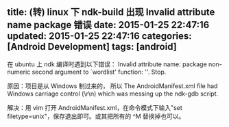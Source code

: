 title: (转) linux 下 ndk-build 出现 Invalid attribute name package 错误
date: 2015-01-25 22:47:16
updated: 2015-01-25 22:47:16
categories: [Android Development]
tags: [android]
---

在 ubuntu 上 ndk 编译时遇到以下错误： Invalid attribute name: package non-numeric second argument to `wordlist' function: ''. Stop.

原因：项目是从 Windows 制过来的， 所以 The AndroidManifest.xml file had Windows carriage control (\r\n) which was messing up the ndk-gdb script.

解决：用 vim 打开 AndroidManifest.xml，在命令模式下输入"set filetype=unix"，保存退出即可。或其把所有的 ^M 替换掉也可以。

